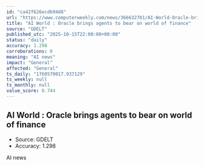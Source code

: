 ```yaml
---
id: "ca42f626ecdb94d8"
url: "https://www.computerweekly.com/news/366632781/AI-World-Oracle-brings-agents-to-bear-on-world-of-finance"
title: "AI World : Oracle brings agents to bear on world of finance"
source: "GDELT"
published_utc: "2025-10-15T22:00:00+00:00"
status: "daily"
accuracy: 1.298
corroborations: 0
meaning: "AI news"
impact: "General"
affected: "General"
ts_daily: "1760570017.937129"
ts_weekly: null
ts_monthly: null
value_score: 0.744
---
```

## AI World : Oracle brings agents to bear on world of finance

- Source: GDELT
- Accuracy: 1.298

AI news
